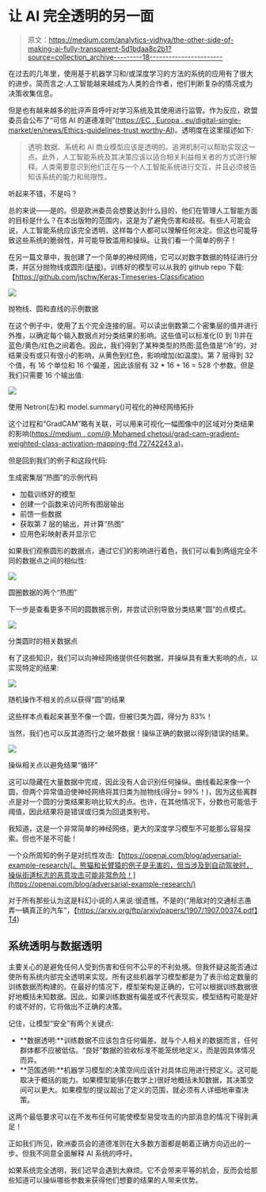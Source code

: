 # 让 AI 完全透明的另一面

> 原文：<https://medium.com/analytics-vidhya/the-other-side-of-making-ai-fully-transparent-5d1bdaa8c2b1?source=collection_archive---------18----------------------->

在过去的几年里，使用基于机器学习和/或深度学习的方法的系统的应用有了很大的进步。简而言之:人工智能越来越成为人类的合作者，他们判断复杂的情况或为决策收集信息。

但是也有越来越多的批评声音呼吁对学习系统及其使用进行监管。作为反应，欧盟委员会公布了“可信 AI 的道德准则”([https://EC . Europa . eu/digital-single-market/en/news/Ethics-guidelines-trust worthy-AI](https://ec.europa.eu/digital-single-market/en/news/ethics-guidelines-trustworthy-ai))。透明度在这里描述如下:

> 透明:数据、系统和 AI 商业模型应该是透明的。追溯机制可以帮助实现这一点。此外，人工智能系统及其决策应该以适合相关利益相关者的方式进行解释。人类需要意识到他们正在与一个人工智能系统进行交互，并且必须被告知该系统的能力和局限性。

听起来不错，不是吗？

总的来说——是的。但是欧洲委员会想要达到什么目的，他们在管理人工智能方面的目标是什么？在本出版物的范围内，这是为了避免伤害和歧视。有些人可能会说，人工智能系统应该完全透明，这样每个人都可以理解任何决定。但这也可能导致这些系统的脆弱性，并可能导致滥用和操纵。让我们看一个简单的例子！

在另一篇文章中，我创建了一个简单的神经网络，它可以对数字数据的特征进行分类，并区分抛物线或圆形([链接](/@julianschweigert/classifiy-the-characteristics-of-numerical-values-with-keras-tensorflow-d5f6bf0e29f6?sk=75de44aefd25929e0556fd02dfc46b38))。训练好的模型可以从我的 github repo 下载:【https://github.com/jschw/Keras-Timeseries-Classification 

![](img/a1f27199e5cae03016fa4400393c6942.png)

抛物线、圆和直线的示例数据

在这个例子中，使用了五个完全连接的层。可以读出倒数第二个密集层的值并进行外推，以确定每个输入数据点对分类结果的影响。这些值可以标准化(0 到 1)并在蓝色/黄色/红色之间着色。因此，我们得到了某种类型的热图:蓝色值是“冷”的，对结果没有或只有很小的影响，从黄色到红色，影响增加(如温度)。第 7 层得到 32 个值，有 16 个单位和 16 个偏差，因此该层有 32 * 16 + 16 = 528 个参数。但是我们只需要 16 个输出值:

![](img/19e7d503e378b70ddf8cd7cb7a307a31.png)

使用 Netron(左)和 model.summary()可视化的神经网络拓扑

这个过程和“GradCAM”略有关联，可以用来可视化一幅图像中的区域对分类结果的影响([https://medium . com/@ Mohamed chetoui/grad-cam-gradient-weighted-class-activation-mapping-ffd 72742243 a](/@mohamedchetoui/grad-cam-gradient-weighted-class-activation-mapping-ffd72742243a))。

但是回到我们的例子和这段代码:

生成密集层“热图”的示例代码

*   加载训练好的模型
*   创建一个函数来访问所有图层输出
*   前馈一些数据
*   获取第 7 层的输出，并计算“热图”
*   应用色彩映射表并显示它

如果我们观察圆形的数据点，通过它们的影响进行着色，我们可以看到两组完全不同的数据点之间的相似性:

![](img/97899dcb595f12abcf3347429aad2510.png)

圆圈数据的两个“热图”

下一步是查看更多不同的圆数据示例，并尝试识别导致分类结果“圆”的点模式。

![](img/bbe84e1afcdd6df982be16bffcbc6f1e.png)

分类圆时的相关数据点

有了这些知识，我们可以向神经网络提供任何数据，并操纵具有重大影响的点，以实现特定的结果:

![](img/29fd2ce898f49f848c9b6e301a080324.png)

随机操作不相关的点以获得“圆”的结果

这些样本点看起来甚至不像一个圆，但被归类为圆，得分为 83%！

当然，我们也可以反其道而行之:破坏数据！操纵正确的数据以得到错误的结果。

![](img/a2e9863e2e977f6e6a169b70c35940da.png)

操纵相关点以避免结果“循环”

这可以隐藏在大量数据中完成，因此没有人会识别任何操纵。曲线看起来像一个圆，但两个异常值迫使神经网络将其归类为抛物线(得分= 99%！)，因为这些离群点是对一个圆的分类结果影响比较大的点。也许，在其他情况下，分数也可能低于阈值，因此结果将是错误或归类为回退类别号。

我知道，这是一个非常简单的神经网络，更大的深度学习模型不可能那么容易探索。但也不是不可能！

一个众所周知的例子是对抗性攻击:【https://openai.com/blog/adversarial-example-research/[。熊猫和长臂猿的例子是无害的，但当涉及到自动驾驶时，操纵街道标志的恶意攻击可能非常危险！](https://openai.com/blog/adversarial-example-research/)

对于所有那些认为这是科幻小说的人来说:很遗憾，不是的(“用敌对的交通标志愚弄一辆真正的汽车”，【https://arxiv.org/ftp/arxiv/papers/1907/1907.00374.pdf】T4)

## 系统透明与数据透明

主要关心的是避免任何人受到伤害和任何不公平的不利处境。但我怀疑这能否通过使所有系统内部完全透明来实现。所有这些机器学习模型都是为了表示给定数量的训练数据而构建的。在最好的情况下，模型架构是正确的，它可以根据训练数据很好地概括未知数据。因此，如果训练数据有偏差或不代表现实，模型结构可能是好的或不好的，它将做出不正确的决策。

记住，让模型“安全”有两个关键点:

*   **数据透明:**训练数据不应该包含任何偏差。就与个人相关的数据而言，任何群体都不应被低估。“良好”数据的验收标准不能笼统地定义，而是因具体情况而异。
*   **范围透明:**机器学习模型的决策空间应该针对具体应用进行预定义。这可能取决于概括的能力。如果模型能够(在数学上)很好地概括未知数据，其决策空间可以更大。如果模型的提议超出了定义的范围，就必须有人详细地审查决策。

这两个最低要求可以在不发布任何可能使模型易受攻击的内部消息的情况下得到满足！

正如我们所见，欧洲委员会的道德准则在大多数方面都是朝着正确方向迈出的一步。但我不同意全面解释 AI 系统的呼吁。

如果系统完全透明，我们迟早会遇到大麻烦。它不会带来平等的机会，反而会给那些知道可以操纵哪些参数来获得他们想要的结果的人带来优势。